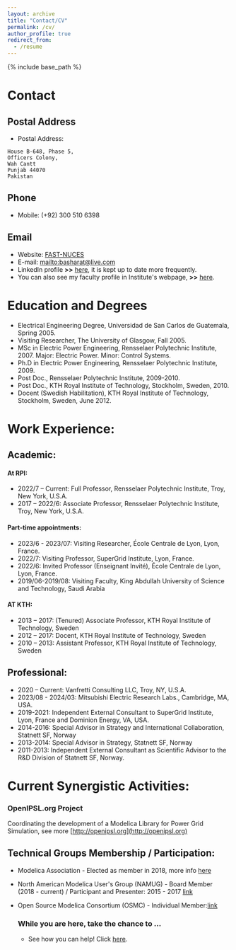 ```yaml
---
layout: archive
title: "Contact/CV"
permalink: /cv/
author_profile: true
redirect_from:
  - /resume
---
```


{% include base_path %}

# Contact
## Postal Address
- Postal Address:
``````
House B-648, Phase 5,
Officers Colony,
Wah Cantt
Punjab 44070
Pakistan
``````

## Phone
- Mobile: (+92) 300 510 6398

## Email
- Website: [FAST-NUCES](http://isb.nu.edu.pk/home)  
- E-mail: <mailto:basharat@live.com>
- LinkedIn profile **>>** [here](https://www.linkedin.com/in/basharathussain/), it is kept up to date more frequently.
- You can also see my faculty profile in Institute's webpage, **>>** [here](http://isb.nu.edu.pk/Faculty/Details/6823).

# Education and Degrees
- Electrical Engineering Degree, Universidad de San Carlos de Guatemala, Spring 2005.
- Visiting Researcher, The University of Glasgow, Fall 2005.
- MSc in Electric Power Engineering, Rensselaer Polytechnic Institute, 2007. Major: Electric Power. Minor: Control Systems.
- Ph.D in Electric Power Engineering, Rensselaer Polytechnic Institute, 2009.
- Post Doc., Rensselaer Polytechnic Institute, 2009-2010. 
- Post Doc., KTH Royal Institute of Technology, Stockholm, Sweden, 2010.
- Docent (Swedish Habilitation), KTH Royal Institute of Technology, Stockholm, Sweden, June 2012. <br />

# Work Experience:

## Academic:
#### At RPI:
- 2022/7 – Current: Full Professor, Rensselaer Polytechnic Institute, Troy, New York, U.S.A.
- 2017 – 2022/6: Associate Professor, Rensselaer Polytechnic Institute, Troy, New York, U.S.A.

#### Part-time appointments:
- 2023/6 - 2023/07:	Visiting Researcher, École Centrale de Lyon, Lyon, France.
- 2022/7: Visiting Professor, SuperGrid Institute, Lyon, France.
- 2022/6:	Invited Professor (Enseignant Invité), École Centrale de Lyon, Lyon, France.
- 2019/06-2019/08: Visiting Faculty, King Abdullah University of Science and Technology, Saudi Arabia

#### AT KTH:
- 2013 – 2017: (Tenured) Associate Professor, KTH Royal Institute of Technology, Sweden
- 2012 – 2017: Docent, KTH Royal Institute of Technology, Sweden
- 2010 – 2013: Assistant Professor, KTH Royal Institute of Technology, Sweden

## Professional:
- 2020 – Current: Vanfretti Consulting LLC, Troy, NY, U.S.A.
- 2023/08 - 2024/03: Mitsubishi Electric Research Labs., Cambridge, MA, USA. 
- 2019-2021: Independent External Consultant to SuperGrid Institute, Lyon, France and Dominion Energy, VA, USA.
- 2014-2016: Special Advisor in Strategy and International Collaboration, Statnett SF, Norway
- 2013-2014: Special Advisor in Strategy, Statnett SF, Norway
- 2011-2013: Independent External Consultant as Scientific Advisor to the R&D Division of Statnett SF, Norway.

# Current Synergistic Activities:
### OpenIPSL.org Project
Coordinating the development of a Modelica Library for Power Grid Simulation, see more [http://openipsl.org](http://openipsl.org)

## Technical Groups Membership / Participation:
- Modelica Association - Elected as member in 2018, more info [here](https://ecse.rpi.edu/index.php/news/luigi-vanfretti-elected-modelica-association)<br />
- North American Modelica User's Group (NAMUG) - Board Member (2018 - current) / Participant and Presenter: 2015 - 2017 [link](http://na.modelica-users.org)<br />
- Open Source Modelica Consortium (OSMC) - Individual Member:[link](https://openmodelica.org/home/consortium)<br />


  ### While you are here, take the chance to ...
  - See how you can help! Click [here](https://alsetlab.github.io/donate/).

